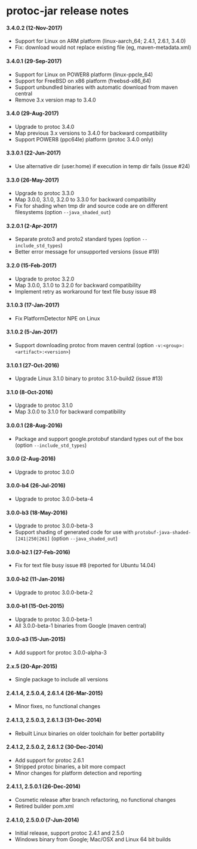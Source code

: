 protoc-jar release notes
========================

#### 3.4.0.2 (12-Nov-2017)
* Support for Linux on ARM platform (linux-aarch_64; 2.4.1, 2.6.1, 3.4.0)
* Fix: download would not replace existing file (eg, maven-metadata.xml)

#### 3.4.0.1 (29-Sep-2017)
* Support for Linux on POWER8 platform (linux-ppcle_64)
* Support for FreeBSD on x86 platform (freebsd-x86_64)
* Support unbundled binaries with automatic download from maven central
* Remove 3.x version map to 3.4.0

#### 3.4.0 (29-Aug-2017)
* Upgrade to protoc 3.4.0
* Map previous 3.x versions to 3.4.0 for backward compatibility
* Support POWER8 (ppc64le) platform (protoc 3.4.0 only)

#### 3.3.0.1 (22-Jun-2017)
* Use alternative dir (user.home) if execution in temp dir fails (issue #24)

#### 3.3.0 (26-May-2017)
* Upgrade to protoc 3.3.0
* Map 3.0.0, 3.1.0, 3.2.0 to 3.3.0 for backward compatibility
* Fix for shading when tmp dir and source code are on different filesystems (option `--java_shaded_out`)

#### 3.2.0.1 (2-Apr-2017)
* Separate proto3 and proto2 standard types (option `--include_std_types`)
* Better error message for unsupported versions (issue #19)

#### 3.2.0 (15-Feb-2017)
* Upgrade to protoc 3.2.0
* Map 3.0.0, 3.1.0 to 3.2.0 for backward compatibility
* Implement retry as workaround for text file busy issue #8

#### 3.1.0.3 (17-Jan-2017)
* Fix PlatformDetector NPE on Linux

#### 3.1.0.2 (5-Jan-2017)
* Support downloading protoc from maven central (option `-v:<group>:<artifact>:<version>`)

#### 3.1.0.1 (27-Oct-2016)
* Upgrade Linux 3.1.0 binary to protoc 3.1.0-build2 (issue #13)

#### 3.1.0 (8-Oct-2016)
* Upgrade to protoc 3.1.0
* Map 3.0.0 to 3.1.0 for backward compatibility

#### 3.0.0.1 (28-Aug-2016)
* Package and support google.protobuf standard types out of the box (option `--include_std_types`)

#### 3.0.0 (2-Aug-2016)
* Upgrade to protoc 3.0.0

#### 3.0.0-b4 (26-Jul-2016)
* Upgrade to protoc 3.0.0-beta-4

#### 3.0.0-b3 (18-May-2016)
* Upgrade to protoc 3.0.0-beta-3
* Support shading of generated code for use with `protobuf-java-shaded-[241|250|261]` (option `--java_shaded_out`)

#### 3.0.0-b2.1 (27-Feb-2016)
* Fix for text file busy issue #8 (reported for Ubuntu 14.04)

#### 3.0.0-b2 (11-Jan-2016)
* Upgrade to protoc 3.0.0-beta-2

#### 3.0.0-b1 (15-Oct-2015)
* Upgrade to protoc 3.0.0-beta-1
* All 3.0.0-beta-1 binaries from Google (maven central)

#### 3.0.0-a3 (15-Jun-2015)
* Add support for protoc 3.0.0-alpha-3

#### 2.x.5 (20-Apr-2015)
* Single package to include all versions

#### 2.4.1.4, 2.5.0.4, 2.6.1.4 (26-Mar-2015)
* Minor fixes, no functional changes

#### 2.4.1.3, 2.5.0.3, 2.6.1.3 (31-Dec-2014)
* Rebuilt Linux binaries on older toolchain for better portability

#### 2.4.1.2, 2.5.0.2, 2.6.1.2 (30-Dec-2014)
* Add support for protoc 2.6.1
* Stripped protoc binaries, a bit more compact
* Minor changes for platform detection and reporting

#### 2.4.1.1, 2.5.0.1 (26-Dec-2014)
* Cosmetic release after branch refactoring, no functional changes
* Retired builder pom.xml

#### 2.4.1.0, 2.5.0.0 (7-Jun-2014)
* Initial release, support protoc 2.4.1 and 2.5.0
* Windows binary from Google; Mac/OSX and Linux 64 bit builds
